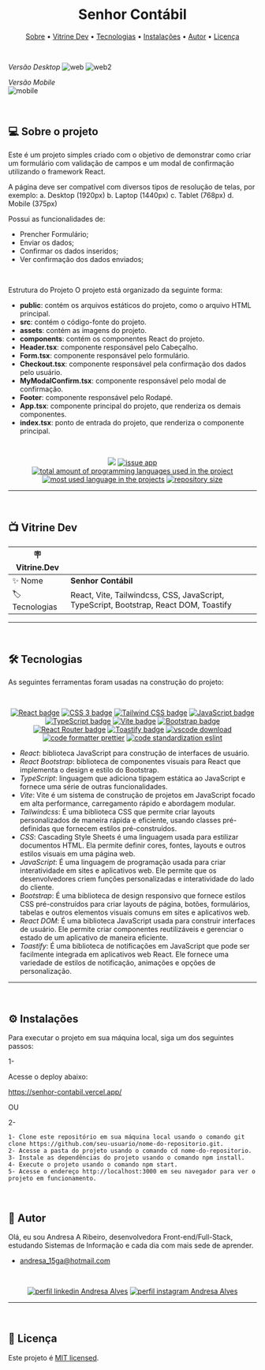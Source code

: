 <h1 align="center"> 
	 Senhor Contábil
</h1>

<p align="center">
 <a href="#-sobre-o-projeto">Sobre</a> •
 <a href="#-vitrine-dev">Vitrine Dev</a> •
 <a href="#-tecnologias">Tecnologias</a> •
 <a href="#-instalação">Instalações</a> •
 <a href="#-autor">Autor</a> • 
 <a href="#-licença">Licença</a>
</p>

&nbsp;

*Versão Desktop*
![web](https://github.com/Andresa-Alves-Ribeiro/senhor-contabil/assets/94997593/395a9627-c78f-409e-8983-9f11ebb43867)
![web2](https://github.com/Andresa-Alves-Ribeiro/senhor-contabil/assets/94997593/21d877a4-632d-4609-a769-a9454ddca09c)

*Versão Mobile*
<br>
![mobile](https://github.com/Andresa-Alves-Ribeiro/senhor-contabil/assets/94997593/551fe10e-61ae-4028-8392-2a756a0ee6df)


&nbsp;
<a id="-sobre-o-projeto"></a>

## 💻 Sobre o projeto

Este é um projeto simples criado com o objetivo de demonstrar como criar um formulário com validação de campos e um modal de confirmação utilizando o framework React.

A página deve ser compatível com diversos tipos de resolução de telas, por exemplo: a. Desktop (1920px) b. Laptop (1440px) c. Tablet (768px) d. Mobile (375px)

Possui as funcionalidades de:

- Prencher Formulário;
- Enviar os dados;
- Confirmar os dados inseridos;
- Ver confirmação dos dados enviados;

<br>

Estrutura do Projeto
O projeto está organizado da seguinte forma:

- **public**: contém os arquivos estáticos do projeto, como o arquivo HTML principal.
- **src**: contém o código-fonte do projeto.
- **assets**: contém as imagens do projeto.
- **components**: contém os componentes React do projeto.
- **Header.tsx**: componente responsável pelo Cabeçalho.
- **Form.tsx**: componente responsável pelo formulário.
- **Checkout.tsx**: componente responsável pela confirmação dos dados pelo usuário.
- **MyModalConfirm.tsx**: componente responsável pelo modal de confirmação.
- **Footer**: componente responsável pelo Rodapé.
- **App.tsx**: componente principal do projeto, que renderiza os demais componentes.
- **index.tsx**: ponto de entrada do projeto, que renderiza o componente principal.

&nbsp;

<p align="center">
  <a href="#license"><img src="https://img.shields.io/github/license/Andresa-Alves-Ribeiro/senhor-contabil?color=ff0000"></a>
  <a href="https://github.com/Andresa-Alves-Ribeiro/senhor-contabil/issues"><img src="https://img.shields.io/github/issues/Andresa-Alves-Ribeiro/senhor-contabil" alt="issue app" /></a>
  <a href="https://github.com/Andresa-Alves-Ribeiro/senhor-contabil"><img src="https://img.shields.io/github/languages/count/Andresa-Alves-Ribeiro/senhor-contabil" alt="total amount of programming languages used in the project" /></a>
  <a href="https://github.com/Andresa-Alves-Ribeiro/senhor-contabil"><img src="https://img.shields.io/github/languages/top/Andresa-Alves-Ribeiro/senhor-contabil" alt="most used language in the projects" /></a>
  <a href="https://github.com/Andresa-Alves-Ribeiro/senhor-contabil"><img src="https://img.shields.io/github/repo-size/Andresa-Alves-Ribeiro/senhor-contabil" alt="repository size" /></a>
<p>

---

&nbsp;
<a id="-vitrine-dev"></a>

## 📺 Vitrine Dev

| :placard: Vitrine.Dev |                                                                                                                                                    |
| --------------------- | -------------------------------------------------------------------------------------------------------------------------------------------------- |
| :sparkles: Nome       | **Senhor Contábil** |
| :label: Tecnologias   | React, Vite, Tailwindcss, CSS, JavaScript, TypeScript, Bootstrap, React DOM, Toastify |

---

&nbsp;
<a id="-tecnologias"></a>

## 🛠 Tecnologias

As seguintes ferramentas foram usadas na construção do projeto:

&nbsp;

<p align="center">
  <a href= "https://reactjs.org/"><img alt="React badge" src="https://img.shields.io/static/v1?logoWidth=15&logoColor=61dafb&logo=React&label=Framework&message=React&color=61dafb"></a>
  <a href= "https://developer.mozilla.org/pt-BR/docs/Web/CSS"><img alt="CSS 3 badge" src="https://img.shields.io/static/v1?logoWidth=15&logoColor=1572B6&logo=CSS3&label=Style&message=CSS3&color=1572B6"></a>
  <a href= "https://tailwindcss.com/"><img alt="Tailwind CSS badge" src="https://img.shields.io/static/v1?logoWidth=15&logoColor=06b6d4&logo=Tailwind CSS&label=Style&message=Tailwind CSS&color=06b6d4"></a>
  <a href= "https://www.javascript.com/"><img alt="JavaScript badge" src="https://img.shields.io/static/v1?logoWidth=15&logoColor=F7DF1E&logo=JavaScript&label=Language&message=JavaScript&color=F7DF1E"></a>
  <a href= "https://www.typescriptlang.org/"><img alt="TypeScript badge" src="https://img.shields.io/static/v1?logoWidth=15&logoColor=3178c6&logo=TypeScript&label=Language&message=TypeScript&color=3178c6"></a>
  <a href= "https://vitejs.dev/guide/"><img alt="Vite badge" src="https://img.shields.io/static/v1?logoWidth=15&logoColor=339933&logo=vite&label=Runtime Environment&message=Vite&color=3139933"></a>
  <a href= "https://getbootstrap.com/"><img alt="Bootstrap badge" src="https://img.shields.io/static/v1?logoWidth=15&logoColor=61dafb&logo=bootstrap&label=Framework&message=Bootstrap&color=61dafb"></a>
  <a href= "https://reactrouter.com/"><img alt="React Router badge" src="https://img.shields.io/static/v1?logoWidth=15&logoColor=000020&logo=React-Router&label=React%20tool&message=Expo&color=000020"></a>
  <a href= "https://fkhadra.github.io/react-toastify/"><img alt="Toastify badge" src="https://img.shields.io/static/v1?logoWidth=15&logoColor=000000&logo=Toastify&label=Framework&message=Fastify&color=000000"></a>
  <a href= "https://code.visualstudio.com/download"><img alt="vscode download" src="https://img.shields.io/static/v1?logoWidth=15&logoColor=007ACC&logo=Visual Studio Code&label=IDE&message=Visual Studio Code&color=007ACC"></a>
  <a href= "https://github.com/prettier/prettier"><img alt="code formatter prettier" src="https://img.shields.io/static/v1?logoWidth=15&logoColor=F7B93E&logo=Prettier&label=Code Formatter&message=Prettier&color=F7B93E"></a>
  <a href= "https://eslint.org/"><img alt="code standardization eslint" src="https://img.shields.io/static/v1?logoWidth=15&logoColor=4B32C3&logo=ESLint&label=Code Standardization&message=ESLint&color=4B32C3"></a>
</p>


- *React*: biblioteca JavaScript para construção de interfaces de usuário.
- *React Bootstrap*: biblioteca de componentes visuais para React que implementa o design e estilo do Bootstrap.
- *TypeScript*: linguagem que adiciona tipagem estática ao JavaScript e fornece uma série de outras funcionalidades.
- *Vite*: Vite é um sistema de construção de projetos em JavaScript focado em alta performance, carregamento rápido e abordagem modular.
- *Tailwindcss*: É uma biblioteca CSS que permite criar layouts personalizados de maneira rápida e eficiente, usando classes pré-definidas que fornecem estilos pré-construídos.
- *CSS*: Cascading Style Sheets é uma linguagem usada para estilizar documentos HTML. Ela permite definir cores, fontes, layouts e outros estilos visuais em uma página web.
- *JavaScript*: É uma linguagem de programação usada para criar interatividade em sites e aplicativos web. Ele permite que os desenvolvedores criem funções personalizadas e interatividade do lado do cliente.
- *Bootstrap*: É uma biblioteca de design responsivo que fornece estilos CSS pré-construídos para criar layouts de página, botões, formulários, tabelas e outros elementos visuais comuns em sites e aplicativos web.
- *React DOM*: É uma biblioteca JavaScript usada para construir interfaces de usuário. Ele permite criar componentes reutilizáveis e gerenciar o estado de um aplicativo de maneira eficiente.
- *Toastify*: É uma biblioteca de notificações em JavaScript que pode ser facilmente integrada em aplicativos web React. Ele fornece uma variedade de estilos de notificação, animações e opções de personalização.

---

&nbsp;
<a id="-instalação"></a>

## ⚙️ Instalações

Para executar o projeto em sua máquina local, siga um dos seguintes passos:

1-

Acesse o deploy abaixo:

https://senhor-contabil.vercel.app/

OU

2-

```
1- Clone este repositório em sua máquina local usando o comando git clone https://github.com/seu-usuario/nome-do-repositorio.git.
2- Acesse a pasta do projeto usando o comando cd nome-do-repositorio.
3- Instale as dependências do projeto usando o comando npm install.
4- Execute o projeto usando o comando npm start.
5- Acesse o endereço http://localhost:3000 em seu navegador para ver o projeto em funcionamento.
```

&nbsp;
<a id="-autor"></a>

## 🦸 Autor

Olá, eu sou Andresa A Ribeiro, desenvolvedora Front-end/Full-Stack, estudando Sistemas de Informação e cada dia com mais sede de aprender.

- andresa_15ga@hotmail.com

&nbsp;

<p align="center">
  <a href= "https://www.linkedin.com/in/andresa-alves-ribeiro/"><img alt="perfil linkedin Andresa Alves" src="https://img.shields.io/static/v1?logoWidth=15&logoColor=0A66C2&logo=LinkedIn&label=LinkedIn&message=andresa-alves-ribeiro&color=0A66C2"></a>
  <a href= "https://www.instagram.com/dresa.alves/"><img alt="perfil instagram Andresa Alves" src="https://img.shields.io/static/v1?logoWidth=15&logoColor=E4405F&logo=Instagram&label=Instagram&message=@dresa.alves&color=E4405F"></a>
</p>

---

&nbsp;
<a id="-licença"></a>

## 📝 Licença

Este projeto é [MIT licensed](./LICENSE).